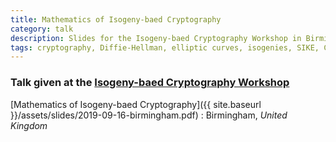 ```yaml
---
title: Mathematics of Isogeny-baed Cryptography
category: talk
description: Slides for the Isogeny-baed Cryptography Workshop in Birmingham
tags: cryptography, Diffie-Hellman, elliptic curves, isogenies, SIKE, CSIDH, SeaSign, VDFs
---
```


### Talk given at the [Isogeny-baed Cryptography Workshop](https://iahmed88.wixsite.com/)

[Mathematics of Isogeny-baed Cryptography]({{ site.baseurl }}/assets/slides/2019-09-16-birmingham.pdf)
: Birmingham, *United Kingdom*
